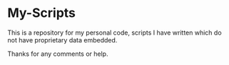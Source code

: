 # My-Scripts
This is a repository for my personal code, scripts I have written which do not have proprietary data embedded.

Thanks for any comments or help. 
